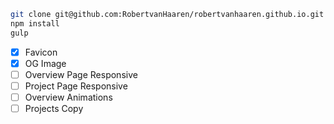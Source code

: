 ```bash
git clone git@github.com:RobertvanHaaren/robertvanhaaren.github.io.git
npm install
gulp
```

* [x] Favicon
* [x] OG Image
* [ ] Overview Page Responsive
* [ ] Project Page Responsive
* [ ] Overview Animations
* [ ] Projects Copy
